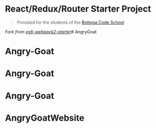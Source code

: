# React/Redux/Router Starter Project

> Provided for the students of the [Bottega Code School](https://bottega.tech/)

*Fork from [es6-webpack2-starter](https://github.com/micooz/es6-webpack2-starter)*# AngryGoat
# Angry-Goat
# Angry-Goat
# Angry-Goat
# AngryGoatWebsite
